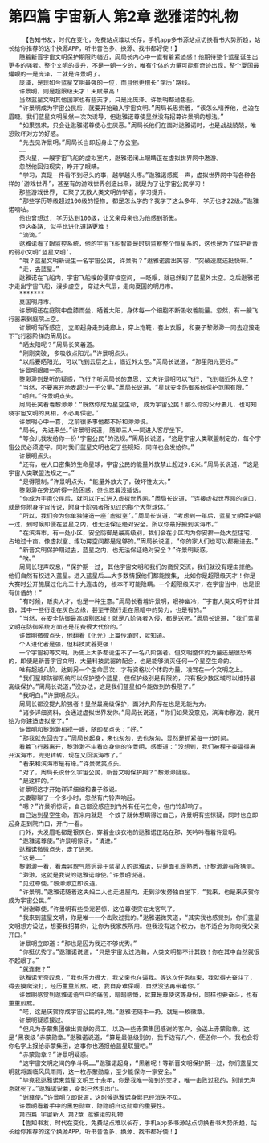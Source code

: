 # 第四篇 宇宙新人 第2章 逖雅诺的礼物
        【告知书友，时代在变化，免费站点难以长存，手机app多书源站点切换看书大势所趋，站长给你推荐的这个换源APP，听书音色多、换源、找书都好使！】
       随着新晋宇宙文明保护期限旳临近，周局长内心中一直有着紧迫感！他期待整个蓝星诞生出更多的强者。整个文明的提升，不是一朝一夕的，唯有个体的力量可能有奇迹出现，整个夏国最耀眼的一是庞泽，二就是许景明了。
       庞泽，是现如今蓝星文明最强的一位，而且他更擅长‘学历’路线。
       许景明，则是超限级天才！天赋最高！
       当然蓝星文明其他国家也有些天才，只是比庞泽、许景明都逊色些。
       “许景明成为宇宙公民后，就要开始融入宇宙文明。”周局长思索着，“该怎么培养他，也迫在眉睫。我们蓝星文明虽然一次次诱导，但逖雅诺尊使显然没有招募许景明的想法。”
       “如果强求，只会让逖雅诺尊使心生厌恶。”周局长他们在面对逖雅诺时，也是战战兢兢，唯恐败坏对方的好感。
       “先去见许景明。”周局长当即起身出了办公室。
       ……
       荧火星，一艘宇宙飞船的虚拟室内，逖雅诺闭上眼睛正在虚拟世界网中遨游。
       忽然他回归现实，睁开了眼睛。
       “学习，真是一件看不到尽头的事，越学越头疼。”逖雅诺感慨一声，虚拟世界网中有各种各样的’游戏世界’，甚至有的游戏世界创造出来，就是为了让宇宙公民学习！
       那些游戏世界, 汇聚了无数人类文明的学者，学习提升。
       “那些学历等级超过100级的怪物, 都是怎么学的？我学了这么多年, 学历也才22级。”逖雅诺嘀咕。
       他也曾想过, 学历达到100级，让父亲母亲也为他感到骄傲。
       但这条路, 似乎比进化道路更难！
       “滴滴。”
       逖雅诺看了眼监控系统，他的宇宙飞船智能是时刻监察整个恒星系的，这也是为了保护新晋的弱小文明‘蓝星文明’。
       “哦？蓝星文明新诞生一名宇宙公民, 许景明？”逖雅诺露出笑容，“突破速度还挺快嘛。”
       “走，去蓝星。”
       逖雅诺在飞船内，宇宙飞船嗖的便穿梭空间, 一眨眼，就已然到了蓝星外太空。之后逖雅诺才走出宇宙飞船，漫步虚空, 穿过大气层，走向夏国的明月市。
       *******
       夏国明月市。
       许景明还在庭院中盘膝而坐，晒着太阳，身体每一个细胞不断吸收着能量。忽然，有一艘飞行器来到庭院上空。
       许景明有所感应, 立即起身走到走廊上，穿上拖鞋，套上衣服, 和妻子黎渺渺一同去迎接走下飞行器阶梯的周局长。
       “晒太阳呢？”周局长笑着道。
       “刚刚突破, 多吸收点阳光。”许景明点头。
       “以后要晒阳光, 可以飞到云层之上，临近外太空。”周局长说道，“那里阳光更好。”
       许景明眼睛一亮。
       黎渺渺则是听的疑惑，飞行？听周局长的意思, 丈夫许景明可以飞行, 飞到临近外太空？
       “当然，不要离开地表超过一千公里。”周局长说道，“星球安全防御系统保护范围有限。”
       “明白。”许景明点头。
       周局长笑看着黎渺渺：“既然你成为星空生命, 成为宇宙公民！那么你的父母妻儿，也可知晓宇宙文明的真相，不必再保密。”
       许景明心中一喜, 之前很多事他都不好和渺渺说。
       “局长, 先进来坐。”许景明说道, 随即三人一同进入客厅坐下。
       “等会儿我发给你一份‘宇宙公民’的法规。”周局长说道，“这是宇宙人类联盟制定的，每个宇宙公民必须遵守。同时我们蓝星文明也定了些规矩，同样也会发给你。”
       许景明点头。
       “还有，在人口密集的生命星球，宇宙公民的能量外放禁止超过9.8米。”周局长说道，“这是宇宙人类联盟法规之一。”
       “是得限制。”许景明点头，“能量外放大了，破坏性太大。”
       黎渺渺在旁边听得一脸困惑，但也忍着没插话。
       “你成为宇宙公民后，就可以正式进入虚拟世界网。”周局长说道，“连接虚拟世界网的端口，就是你附身宇宙传说，附身十阶强者所见过的那个大型球体。”
       “所以，我们会为你单独建造一座‘虚拟室’。”周局长说道，“考虑到一年后，蓝星文明保护期一过，到时候即便在蓝星之内，也无法保证绝对安全。所以你最好搬到滨海市。”
       “在滨海市，有一处小区，安全防御是最高级别，我们会在小区内为你安排一处大型住宅，占地过十亩。像虚拟室、练功房空间都是足够的。”周局长说道，“你的家人们也可以都搬进去。”
       “新晋文明保护期过去，蓝星之内，也无法保证绝对安全？”许景明疑惑。
       “唉。”
       周局长轻声叹息，“保护期一过, 其他宇宙文明和我们的商贸交流，我们就没有理由拒绝。他们自然有权进入蓝星。进入蓝星后……大多数情报他们都能搜集, 比如你是超限级天才！你是大赛时公开施展过化光三十九连击的, 根本不可能隐瞒。一个超限级天才，在宇宙当中，也是很有价值的！”
       “有时候，贩卖人才，也是一种生意。”周局长看着许景明，眼神幽冷，“宇宙人类文明不计其数，其中一些行走在灰色边缘，甚至干脆行走在黑暗中的势力，也是有的。”
       “当然，在安全防御最高级别区域！就是八阶强者入侵，都是送死。”周局长说道，“我们蓝星文明在防御系统方面还是花费很大代价的。”
       许景明微微点头，他翻看《化光》上篇传承时，就知道。
       个人进化者是强，但科技武器更强！
       一个宇宙初等文明，历史上大多都诞生不了一名八阶强者。但文明整体的力量还是很恐怖的，即便是新晋宇宙文明，大量科技武器的配合，也是能够消灭任何一个星空生命的。
       唯有超越八阶，达到另一个生命层次，才有资格以个体的力量，凌驾在一个文明之上。
       “我们星球防御系统可以保护整个蓝星，但保护级别是有限的，只有极少数区域可以维持最高级保护。”周局长说道，”没办法，这是我们蓝星如今能做到的极限了。”
       “我明白。”许景明点头。
       周局长都没提九阶强者！显然最高级保护，面对九阶存在也是无能为力。
       “诸多详细资料，会通过虚拟世界发你。”周局长说道，“你们如果没意见，滨海市那边，就开始为你建造虚拟室了。”
       许景明和黎渺渺相视一眼，随即都点头：“好。”
       “那我就先回去了。”周局长起身，来也匆匆，去也匆匆，显然是抓紧每一分时间。
       看着飞行器离开，黎渺渺不由看向身侧的许景明，感慨道：“没想到，我们被程子豪逼得离开滨海市，兜兜转转，现在又回滨海市了。”
       “看来和滨海市是有缘。”许景微笑点头。
       “对了，周局长说什么宇宙公民，新晋文明保护期？”黎渺渺疑惑。
       “是这样的。”
       许景明这才开始详详细细和妻子叙说。
       夫妻聊聊了一个多小时，忽然有门铃声响起。
       “嗯？”许景明惊讶，自己都没感应到门外有任何生命，但门铃却响了。
       自己达到星空生命，百米内就是一个蚊子就休想瞒得过自己，许景明有些惊疑，同时也立即起身走到院门口，开门一看。
       门外，头发眉毛都是银灰色，穿着金纹衣袍的逖雅诺正站在那，笑吟吟看着许景明。
       “逖雅诺尊使。”许景明惊讶，“请进。”
       逖雅诺微微点头，走了进来。
       “这是……”
       黎渺渺一看，看着容貌气质迥异于蓝星人的逖雅诺，只是面孔很熟悉，让黎渺渺有所猜测。
       “渺渺，这就是我说的逖雅诺尊使。”许景明说道。
       “见过尊使。”黎渺渺立即说道。
       “许景明。”逖雅诺随着这夫妇二人也走进屋内，走到沙发旁独自坐下，“我来，也是来庆贺你成为宇宙公民。”
       “谢谢尊使。”许景明有些受宠若惊，这位尊使实在太客气了。
       “我来到蓝星文明，你是唯一一个击败过我的。”逖雅诺微笑道，“其实我也感觉到，你们蓝星文明想方设法，想要我招募你，让你为我家族所用。但我没有这个权力，也不适合为你向我父亲开口。”
       许景明立即道：“那也是因为我还不够优秀。”
       “你挺优秀了。”逖雅诺说道，“只是宇宙太过浩瀚，人类文明都不计其数！你在其中自然就很不起眼了。”
       “就连莪？”
       逖雅诺无奈叹息，“我也压力很大，我父亲也在逼我。等这次任务结束，我就得去奋斗了，得去摸爬滚打，经历重重煎熬。唉，我自身难保啊，自然没法再带着你。”
       许景明感觉到逖雅诺语气中的痛苦，暗暗感慨，就算是尊使这等身份，同样也要奋斗，也有重重煎熬。
       “喏，这是庆贺你成宇宙公民的礼物。”逖雅诺随手一扔，就是一枚徽章。
       许景明疑惑接过。
       “但凡为赤蒙集团做出贡献的员工，以及一些赤蒙集团感谢的客户，会送上赤蒙勋章。这是‘黑夜级’赤蒙勋章。”逖雅诺说道，“算是最低级别的，我手边有几个，便送你一个。我也会将你名字上报给赤蒙集团，这事你也通报给蓝星联盟吧。”
       “赤蒙勋章？”许景明疑惑。
       “这宇宙文明之间的争斗啊……”逖雅诺起身，“黑着呢！等新晋文明保护期一过，你们蓝星文明就将面临风风雨雨，这一枚赤蒙勋章，至少能保你一家安全。”
       “毕竟我逖雅诺来蓝星文明三十余年，你是我唯一碰到的天才，唯一击败过我的，别悄无声息就死了。”逖雅诺说着，身影已然走出门。
       “谢尊使。”许景明立即说道，这时候逖雅诺身影已经消失不见。
       许景明看着手中的黑色勋章，隐隐明白这勋章的重要性。
       第四篇 宇宙新人 第2章 逖雅诺的礼物
       【告知书友，时代在变化，免费站点难以长存，手机app多书源站点切换看书大势所趋，站长给你推荐的这个换源APP，听书音色多、换源、找书都好使！】